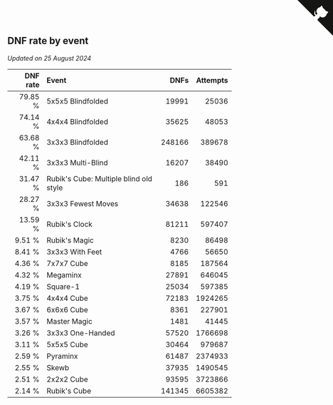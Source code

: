 ## DNF rate by event

*Updated on 25 August 2024*

| DNF rate | Event | DNFs | Attempts |
| ---: | :--- | ---: | ---: |
| 79.85 % | 5x5x5 Blindfolded | 19991 | 25036 |
| 74.14 % | 4x4x4 Blindfolded | 35625 | 48053 |
| 63.68 % | 3x3x3 Blindfolded | 248166 | 389678 |
| 42.11 % | 3x3x3 Multi-Blind | 16207 | 38490 |
| 31.47 % | Rubik's Cube: Multiple blind old style | 186 | 591 |
| 28.27 % | 3x3x3 Fewest Moves | 34638 | 122546 |
| 13.59 % | Rubik's Clock | 81211 | 597407 |
| 9.51 % | Rubik's Magic | 8230 | 86498 |
| 8.41 % | 3x3x3 With Feet | 4766 | 56650 |
| 4.36 % | 7x7x7 Cube | 8185 | 187564 |
| 4.32 % | Megaminx | 27891 | 646045 |
| 4.19 % | Square-1 | 25034 | 597385 |
| 3.75 % | 4x4x4 Cube | 72183 | 1924265 |
| 3.67 % | 6x6x6 Cube | 8361 | 227901 |
| 3.57 % | Master Magic | 1481 | 41445 |
| 3.26 % | 3x3x3 One-Handed | 57520 | 1766698 |
| 3.11 % | 5x5x5 Cube | 30464 | 979687 |
| 2.59 % | Pyraminx | 61487 | 2374933 |
| 2.55 % | Skewb | 37935 | 1490545 |
| 2.51 % | 2x2x2 Cube | 93595 | 3723866 |
| 2.14 % | Rubik's Cube | 141345 | 6605382 |


<a href="https://github.com/jonatanklosko/wca_statistics" class="github-corner" aria-label="View source on Github"><svg width="80" height="80" viewBox="0 0 250 250" style="fill:#151513; color:#fff; position: absolute; top: 0; border: 0; right: 0;" aria-hidden="true"><path d="M0,0 L115,115 L130,115 L142,142 L250,250 L250,0 Z"></path><path d="M128.3,109.0 C113.8,99.7 119.0,89.6 119.0,89.6 C122.0,82.7 120.5,78.6 120.5,78.6 C119.2,72.0 123.4,76.3 123.4,76.3 C127.3,80.9 125.5,87.3 125.5,87.3 C122.9,97.6 130.6,101.9 134.4,103.2" fill="currentColor" style="transform-origin: 130px 106px;" class="octo-arm"></path><path d="M115.0,115.0 C114.9,115.1 118.7,116.5 119.8,115.4 L133.7,101.6 C136.9,99.2 139.9,98.4 142.2,98.6 C133.8,88.0 127.5,74.4 143.8,58.0 C148.5,53.4 154.0,51.2 159.7,51.0 C160.3,49.4 163.2,43.6 171.4,40.1 C171.4,40.1 176.1,42.5 178.8,56.2 C183.1,58.6 187.2,61.8 190.9,65.4 C194.5,69.0 197.7,73.2 200.1,77.6 C213.8,80.2 216.3,84.9 216.3,84.9 C212.7,93.1 206.9,96.0 205.4,96.6 C205.1,102.4 203.0,107.8 198.3,112.5 C181.9,128.9 168.3,122.5 157.7,114.1 C157.9,116.9 156.7,120.9 152.7,124.9 L141.0,136.5 C139.8,137.7 141.6,141.9 141.8,141.8 Z" fill="currentColor" class="octo-body"></path></svg></a><style>.github-corner:hover .octo-arm{animation:octocat-wave 560ms ease-in-out}@keyframes octocat-wave{0%,100%{transform:rotate(0)}20%,60%{transform:rotate(-25deg)}40%,80%{transform:rotate(10deg)}}@media (max-width:500px){.github-corner:hover .octo-arm{animation:none}.github-corner .octo-arm{animation:octocat-wave 560ms ease-in-out}}</style>
